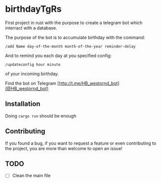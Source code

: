 # birthdayTgRs
First project in rust with the purpose to create a telegram bot which interract with a database.

The purpose of the bot is to accumulate birthday with the command:
```
/add Name day-of-the-month month-of-the-year reminder-delay
```

And to remind you each day at you specified config:
```
/updateconfig hour minute
```
of your incoming birthday.


Find the bot on Telegram [http://t.me/HB_westornd_bot](@HB_westornd_bot)

## Installation

Doing ```cargo run``` should be enough

## Contributing
If you found a bug, if you want to request a feature or even contributing to the project, you are more than welcome to open an issue!

## TODO
- [ ] Clean the main file
